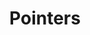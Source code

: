 ---
title: Pointers
taxonomy:
    category:
        - docs
visible: true
highlight:
    enabled: false
---